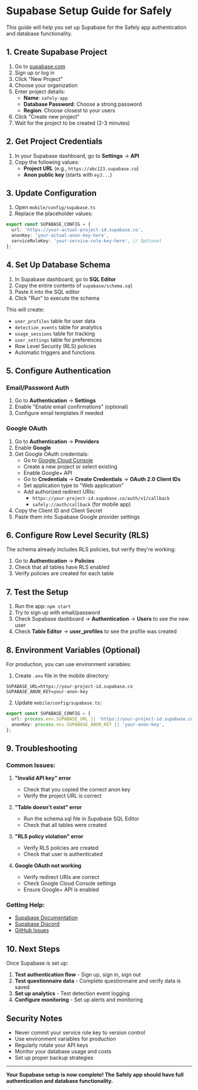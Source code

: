 # Supabase Setup Guide for Safely

This guide will help you set up Supabase for the Safely app authentication and database functionality.

## 1. Create Supabase Project

1. Go to [supabase.com](https://supabase.com)
2. Sign up or log in
3. Click "New Project"
4. Choose your organization
5. Enter project details:
   - **Name**: `safely-app`
   - **Database Password**: Choose a strong password
   - **Region**: Choose closest to your users
6. Click "Create new project"
7. Wait for the project to be created (2-3 minutes)

## 2. Get Project Credentials

1. In your Supabase dashboard, go to **Settings** → **API**
2. Copy the following values:
   - **Project URL** (e.g., `https://abc123.supabase.co`)
   - **Anon public key** (starts with `eyJ...`)

## 3. Update Configuration

1. Open `mobile/config/supabase.ts`
2. Replace the placeholder values:

```typescript
export const SUPABASE_CONFIG = {
  url: 'https://your-actual-project-id.supabase.co',
  anonKey: 'your-actual-anon-key-here',
  serviceRoleKey: 'your-service-role-key-here', // Optional
};
```

## 4. Set Up Database Schema

1. In Supabase dashboard, go to **SQL Editor**
2. Copy the entire contents of `supabase/schema.sql`
3. Paste it into the SQL editor
4. Click "Run" to execute the schema

This will create:
- `user_profiles` table for user data
- `detection_events` table for analytics
- `usage_sessions` table for tracking
- `user_settings` table for preferences
- Row Level Security (RLS) policies
- Automatic triggers and functions

## 5. Configure Authentication

### Email/Password Auth
1. Go to **Authentication** → **Settings**
2. Enable "Enable email confirmations" (optional)
3. Configure email templates if needed

### Google OAuth
1. Go to **Authentication** → **Providers**
2. Enable **Google**
3. Get Google OAuth credentials:
   - Go to [Google Cloud Console](https://console.cloud.google.com)
   - Create a new project or select existing
   - Enable Google+ API
   - Go to **Credentials** → **Create Credentials** → **OAuth 2.0 Client IDs**
   - Set application type to "Web application"
   - Add authorized redirect URIs:
     - `https://your-project-id.supabase.co/auth/v1/callback`
     - `safely://auth/callback` (for mobile app)
4. Copy the Client ID and Client Secret
5. Paste them into Supabase Google provider settings

## 6. Configure Row Level Security (RLS)

The schema already includes RLS policies, but verify they're working:

1. Go to **Authentication** → **Policies**
2. Check that all tables have RLS enabled
3. Verify policies are created for each table

## 7. Test the Setup

1. Run the app: `npm start`
2. Try to sign up with email/password
3. Check Supabase dashboard → **Authentication** → **Users** to see the new user
4. Check **Table Editor** → **user_profiles** to see the profile was created

## 8. Environment Variables (Optional)

For production, you can use environment variables:

1. Create `.env` file in the mobile directory:
```
SUPABASE_URL=https://your-project-id.supabase.co
SUPABASE_ANON_KEY=your-anon-key
```

2. Update `mobile/config/supabase.ts`:
```typescript
export const SUPABASE_CONFIG = {
  url: process.env.SUPABASE_URL || 'https://your-project-id.supabase.co',
  anonKey: process.env.SUPABASE_ANON_KEY || 'your-anon-key',
};
```

## 9. Troubleshooting

### Common Issues:

1. **"Invalid API key" error**
   - Check that you copied the correct anon key
   - Verify the project URL is correct

2. **"Table doesn't exist" error**
   - Run the schema.sql file in Supabase SQL Editor
   - Check that all tables were created

3. **"RLS policy violation" error**
   - Verify RLS policies are created
   - Check that user is authenticated

4. **Google OAuth not working**
   - Verify redirect URIs are correct
   - Check Google Cloud Console settings
   - Ensure Google+ API is enabled

### Getting Help:

- [Supabase Documentation](https://supabase.com/docs)
- [Supabase Discord](https://discord.supabase.com)
- [GitHub Issues](https://github.com/supabase/supabase/issues)

## 10. Next Steps

Once Supabase is set up:

1. **Test authentication flow** - Sign up, sign in, sign out
2. **Test questionnaire data** - Complete questionnaire and verify data is saved
3. **Set up analytics** - Test detection event logging
4. **Configure monitoring** - Set up alerts and monitoring

## Security Notes

- Never commit your service role key to version control
- Use environment variables for production
- Regularly rotate your API keys
- Monitor your database usage and costs
- Set up proper backup strategies

---

**Your Supabase setup is now complete! The Safely app should have full authentication and database functionality.** 